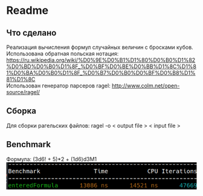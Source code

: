 # Readme

## Что сделано

Реализация вычисления формул случайных величин с бросками кубов.<br/>
Использована обратная польская нотация: https://ru.wikipedia.org/wiki/%D0%9E%D0%B1%D1%80%D0%B0%D1%82%D0%BD%D0%B0%D1%8F_%D0%BF%D0%BE%D0%BB%D1%8C%D1%81%D0%BA%D0%B0%D1%8F_%D0%B7%D0%B0%D0%BF%D0%B8%D1%81%D1%8C<br/>
Использован генератор парсеров ragel: http://www.colm.net/open-source/ragel/

## Сборка

Для сборки рагельских файлов: ragel -o < output file > < input file >

## Benchmark

Формула: (3d6! + 5)*2 + (1d6)d3M1<br/>
![Test 1: (3d6! + 5)*2 + (1d6)d3M1](https://github.com/bulgvkov/diceParserRagel/blob/main/test1.png)
